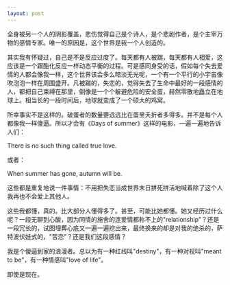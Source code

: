 ```yaml
---
layout: post
---
```


全身被另一个人的阴影覆盖，悲伤觉得自己是个诗人，是个悲剧作者，是个主宰万物的感情专家。唯一的原因是，这个世界是我一个人创造的。

其实我有怀疑过，自己是不是反应过度了。每天都有人被踹，每天都有人相爱，这应该是一个跟酯化反应一样动态平衡的过程。可是感同身受的话，假如每个失去爱情的人都会像我一样，这个世界该会多么暗淡无光呢，一个有一个平行的小宇宙像吹泡泡一样在周围盛开。凡被踹的，失恋的，觉得失去了生命中最好的一段感情的人，都把自己束缚在那里，倒像是一个个躲避危险的安全蛋，赫然零散地矗立在地球上。相当长的一段时间后，地球就变成了一个硕大的鸡窝。

所幸事实不是这样的。破蛋者的数量要远远比在蛋里夭折者多得多。并不是每个人都像我一样傻逼。所以才会有《Days of summer》这样的电影，一遍一遍地告诉人们：

There is no such thing called true love.

或者：

When summer has gone, autumn will be.

这些都是重复地说一件事情：不用把失恋当成世界末日拼死拼活地喊着除了这个人我再也不会爱上其他人。

这些我都懂，真的。比大部分人懂得多了。甚至，可能比她都懂。她又经历过什么呢？一段无聊到心酸，因为同情的施舍的连爱情都称不上的"relationship"？还是一段冗长的，试图埋葬心底又一遍一遍挖出来，最终换来的却是对我的绝杀的，萨特波伏娃式的，"苦恋"？还是我们这段感情？

我是个傻逼到家的浪漫者。总以为有一种红线叫"destiny"，有一种对视叫"meant to be"，有一种情感叫"love of life"。

即使是现在。
